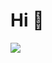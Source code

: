 # Hi 👋
 <img src="https://img.shields.io/badge/TypeScript-3178C6?style=flat&logo=TypeScript&logoColor=white"/>
